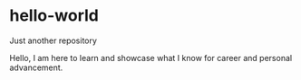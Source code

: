 # hello-world

Just another repository

Hello,
I am here to learn and showcase what I know for career and personal advancement.

